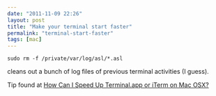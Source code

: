 ```yaml
---
date: "2011-11-09 22:26"
layout: post
title: "Make your terminal start faster"
permalink: "terminal-start-faster"
tags: [mac]
---
```


<pre><code lang="bash">sudo rm -f /private/var/log/asl/*.asl</code></pre> cleans out a bunch of log files of previous terminal activities (I guess).

Tip found at <a href="http://superuser.com/questions/31403/how-can-i-speed-up-terminal-app-or-iterm-on-mac-osx">How Can I Speed Up Terminal.app or iTerm on Mac OSX?</a>
